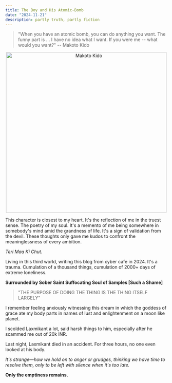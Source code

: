 ```yaml
---
title: The Boy and His Atomic-Bomb
date: "2024-11-21"
description: partly truth, partly fiction
---
```


> "When you have an atomic bomb, you can do anything you want. The funny part is ... I have no idea what I want. If you were me -- what would you want?" -- Makoto Kido

<div style="text-align: center;">
  <img src="https://i.imgur.com/TST5bZP.jpeg" alt="Makoto Kido" width="500">
</div>


This character is closest to my heart. It's the reflection of me in the truest sense. The poetry of my soul. It's a memento of me being somewhere in somebody's mind amid the grandness of life. 
It's a sign of validation from the devil. These thoughts only gave me kudos to confront the meaninglessness of every ambition. 


*Teri Maa Ki Chut.*


Living in this third world, writing this blog from cyber cafe in 2024. It's a trauma. Cumulation of a thousand things, cumulation of 2000+ days of extreme loneliness.

**Surrounded by Sober Saint Suffocating Soul of Samples [Such a Shame]**

> "THE PURPOSE OF DOING THE THING IS THE THING ITSELF LARGELY"



I remember feeling anxiously witnessing this dream in which the goddess of grace ate my body parts in names of lust and enlightenment on a moon like planet. 




I scolded Laxmikant a lot, said harsh things to him, especially after he scammed me out of 20k INR. 

Last night, Laxmikant died in an accident. For three hours, no one even looked at his body.

*It's strange—how we hold on to anger or grudges, thinking we have time to resolve them, only to be left with silence when it's too late.*

**Only the emptiness remains.**

